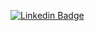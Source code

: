 

[![Linkedin Badge](https://img.shields.io/badge/-LinkedIn-blue?style=flat-square&logo=Linkedin&logoColor=white&link=https://www.linkedin.com/in/luana-barbosa-ferreira/)](https://www.linkedin.com/in/luana-barbosa-ferreira/)
<!--
**LuaBarbosa/luabarbosa** is a ✨ _special_ ✨ repository because its `README.md` (this file) appears on your GitHub profile.

Here are some ideas to get you started:

- 🔭 I’m currently working on ...
- 🌱 I’m currently learning ...
- 👯 I’m looking to collaborate on ...
- 🤔 I’m looking for help with ...
- 💬 Ask me about ...
- 📫 How to reach me: ...
- 😄 Pronouns: ...
- ⚡ Fun fact: ...
-->
